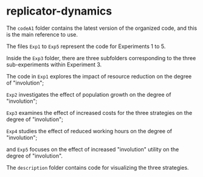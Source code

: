 # replicator-dynamics

The `codeA1` folder contains the latest version of the organized code, and this is the main reference to use. 

The files `Exp1` to `Exp5` represent the code for Experiments 1 to 5. 

Inside the `Exp3` folder, there are three subfolders corresponding to the three sub-experiments within Experiment 3. 

The code in `Exp1` explores the impact of resource reduction on the degree of "involution"; 

`Exp2` investigates the effect of population growth on the degree of "involution"; 

`Exp3` examines the effect of increased costs for the three strategies on the degree of "involution"; 

`Exp4` studies the effect of reduced working hours on the degree of "involution"; 

and `Exp5` focuses on the effect of increased "involution" utility on the degree of "involution". 

The `description` folder contains code for visualizing the three strategies.

